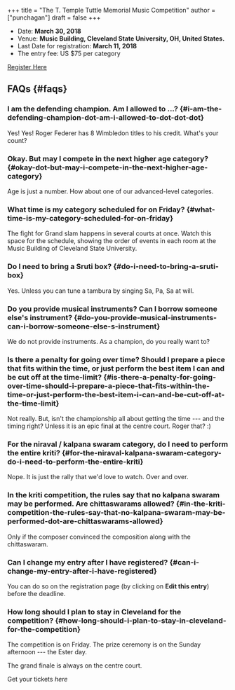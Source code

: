 +++
title = "The T. Temple Tuttle Memorial Music Competition"
author = ["punchagan"]
draft = false
+++

-   Date: **March 30, 2018**
-   Venue: **Music Building, Cleveland State University, OH, United States.**
-   Last Date for registration: **March 11, 2018**
-   The entry fee: US $75 per category

[Register Here](/)


## FAQs {#faqs}


### I am the defending champion. Am I allowed to ...? {#i-am-the-defending-champion-dot-am-i-allowed-to-dot-dot-dot}

Yes! Yes! Roger Federer has 8 Wimbledon titles to his credit. What's
your count?


### Okay. But may I compete in the next higher age category? {#okay-dot-but-may-i-compete-in-the-next-higher-age-category}

Age is just a number. How about one of our advanced-level categories.


### What time is my category scheduled for on Friday? {#what-time-is-my-category-scheduled-for-on-friday}

The fight for Grand slam happens in several courts at once. Watch this
space for the schedule, showing the order of events in each room at the
Music Building of Cleveland State University.


### Do I need to bring a Sruti box? {#do-i-need-to-bring-a-sruti-box}

Yes. Unless you can tune a tambura by singing Sa, Pa, Sa at will.


### Do you provide musical instruments? Can I borrow someone else's instrument? {#do-you-provide-musical-instruments-can-i-borrow-someone-else-s-instrument}

We do not provide instruments. As a champion, do you really want to?


### Is there a penalty for going over time? Should I prepare a piece that fits within the time, or just perform the best item I can and be cut off at the time-limit? {#is-there-a-penalty-for-going-over-time-should-i-prepare-a-piece-that-fits-within-the-time-or-just-perform-the-best-item-i-can-and-be-cut-off-at-the-time-limit}

Not really. But, isn't the championship all about getting the time ---
and the timing right? Unless it is an epic final at the centre court.
Roger that? :)


### For the niraval / kalpana swaram category, do I need to perform the entire kriti? {#for-the-niraval-kalpana-swaram-category-do-i-need-to-perform-the-entire-kriti}

Nope. It is just the rally that we'd love to watch. Over and over.


### In the kriti competition, the rules say that no kalpana swaram may be performed. Are chittaswarams allowed? {#in-the-kriti-competition-the-rules-say-that-no-kalpana-swaram-may-be-performed-dot-are-chittaswarams-allowed}

Only if the composer convinced the composition along with the chittaswaram.


### Can I change my entry after I have registered? {#can-i-change-my-entry-after-i-have-registered}

You can do so on the registration page (by clicking on **Edit this entry**) before the deadline.


### How long should I plan to stay in Cleveland for the competition? {#how-long-should-i-plan-to-stay-in-cleveland-for-the-competition}

The competition is on Friday. The prize ceremony is on the Sunday afternoon ---
the Ester day.

The grand finale is always on the centre court.

Get your tickets _here_
